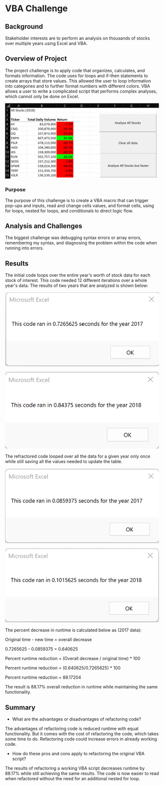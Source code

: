 # VBA Challenge

## Background
Stakeholder interests are to perform an analysis on thousands of stocks over multiple years using Excel and VBA.

## Overview of Project

The project challenge is to apply code that organizes, calculates, and formats information. The code uses for loops and if-then statements to create arrays that store values. This allowed the user to loop information into categories and to further format numbers with different colors. VBA allows a user to write a complicated script that performs complex analyses, which cannot only be done on Excel.

![VBA_Challenge](VBA_Challenge.png)

### Purpose

The purpose of this challenge is to create a VBA macro that can trigger pop-ups and inputs, read and change cells values, and format cells, using for loops, nested for loops, and conditionals to direct logic flow. 

## Analysis and Challenges

The biggest challenge was debugging syntax errors or array errors, remembering my syntax, and diagnosing the problem within the code when running into errors. 

## Results

The initial code loops over the entire year's worth of stock data for each stock of interest. This code needed 12 different iterations over a whole year's data. The results of two years that are analyzed is shown below:

![VBA_Challenge_2017](VBA_Challenge_2017.png)

![VBA_Challenge_2018](VBA_Challenge_2018.png)

The refractored code looped over all the data for a given year only once while still saving all the values needed to update the table.

![VBA_Challenge_2017_refactored](VBA_Challenge_2017_refactored.png)

![VBA_Challenge_2018_refactored](VBA_Challenge_2018_refactored.png)

The percent decrease in runtime is calculated below as (2017 data):

Original time - new time = overall decrease

0.7265625 - 0.0859375 = 0.640625


Percent runtime reduction = (Overall decrease / original time) * 100 

Percent runtime reduction = (0.640625/0.7265625) * 100 

Percent runtime reduction = 88.17204

The result is 88.17% overall reduction in runtime while maintaining the same functionality. 


## Summary

- What are the advantages or disadvantages of refactoring code?

The advantages of refactoring code is reduced runtime with equal functionality. But it comes with the cost of refactoring the code, which takes some time to do. Refactoring code could increase errors in already working code. 

- How do these pros and cons apply to refactoring the original VBA script?

The results of refactoring a working VBA script decreases runtime by 88.17% while still achieving the same results. The code is now easier to read when refactored without the need for an additional nested for loop. 

